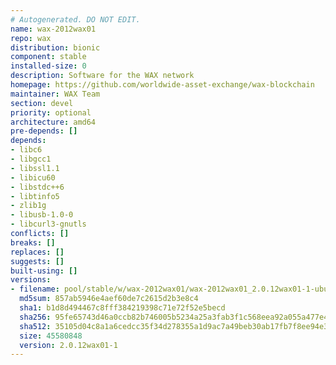 ```yaml
---
# Autogenerated. DO NOT EDIT.
name: wax-2012wax01
repo: wax
distribution: bionic
component: stable
installed-size: 0
description: Software for the WAX network
homepage: https://github.com/worldwide-asset-exchange/wax-blockchain
maintainer: WAX Team
section: devel
priority: optional
architecture: amd64
pre-depends: []
depends:
- libc6
- libgcc1
- libssl1.1
- libicu60
- libstdc++6
- libtinfo5
- zlib1g
- libusb-1.0-0
- libcurl3-gnutls
conflicts: []
breaks: []
replaces: []
suggests: []
built-using: []
versions:
- filename: pool/stable/w/wax-2012wax01/wax-2012wax01_2.0.12wax01-1-ubuntu-18.04_amd64.deb
  md5sum: 857ab5946e4aef60de7c2615d2b3e8c4
  sha1: b1d8d494467c8fff384219398c71e72f52e5becd
  sha256: 95fe65743d46a0ccb82b746005b5234a25a3fab3f1c568eea92a055a477e4086
  sha512: 35105d04c8a1a6cedcc35f34d278355a1d9ac7a49beb30ab17fb7f8ee94e3b3659a64eaffa89ec500a23a2ea7e9d5e7156f4693ad8f15025aa51ed47f690d769
  size: 45580848
  version: 2.0.12wax01-1
---
```

